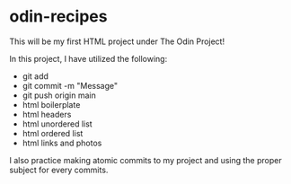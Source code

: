 # odin-recipes
This will be my first HTML project under The Odin Project!

In this project, I have utilized the following:
* git add
* git commit -m "Message"
* git push origin main
* html boilerplate
* html headers
* html unordered list
* html ordered list
* html links and photos

I also practice making atomic commits to my project and using the proper subject for every commits.